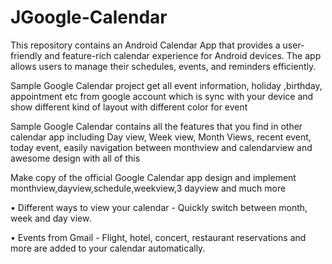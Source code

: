 # JGoogle-Calendar

This repository contains an Android Calendar App that provides a user-friendly and feature-rich calendar experience for Android devices. The app allows users to manage their schedules, events, and reminders efficiently.

Sample Google Calendar project get all event information, holiday ,birthday, appointment etc from google account which is sync with your device and show different kind of layout with different color for event


Sample Google Calendar contains all the features that you find in other calendar app including Day view, Week view, Month Views, recent event, today event, easily navigation between monthview and calendarview and awesome design with all of this 

Make copy of the official Google Calendar app design and implement monthview,dayview,schedule,weekview,3 dayview and much more

• Different ways to view your calendar - Quickly switch between month, week and day view.

• Events from Gmail - Flight, hotel, concert, restaurant reservations and more are added to your calendar automatically.

